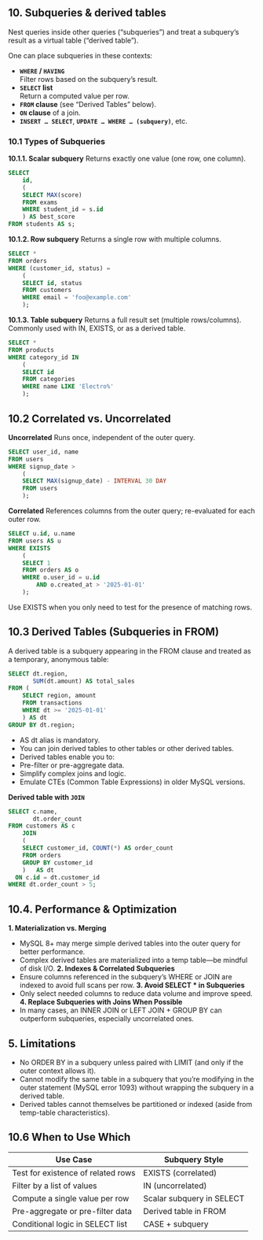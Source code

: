 ## 10.	Subqueries & derived tables
Nest queries inside other queries (“subqueries”) and treat a subquery’s result as a virtual table (“derived table”). 

One can place subqueries in these contexts:
- **`WHERE` / `HAVING`**  
  Filter rows based on the subquery’s result.
- **`SELECT` list**  
  Return a computed value per row.
- **`FROM` clause** (see “Derived Tables” below).
- **`ON` clause** of a join.
- **`INSERT … SELECT`**, **`UPDATE … WHERE … (subquery)`**, etc.

### 10.1 Types of Subqueries

**10.1.1. Scalar subquery**
Returns exactly one value (one row, one column).
```sql
SELECT
	id,
	(
	SELECT MAX(score)
	FROM exams
	WHERE student_id = s.id
	) AS best_score
FROM students AS s;
```

**10.1.2. Row subquery**
Returns a single row with multiple columns.
```sql
SELECT *
FROM orders
WHERE (customer_id, status) =
	(
	SELECT id, status
	FROM customers
	WHERE email = 'foo@example.com'
	);
```

**10.1.3. Table subquery**
Returns a full result set (multiple rows/columns). Commonly used with IN, EXISTS, or as a derived table.
```sql
SELECT *
FROM products
WHERE category_id IN
	(
	SELECT id
	FROM categories
	WHERE name LIKE 'Electro%'
	);
```

## 10.2 Correlated vs. Uncorrelated

**Uncorrelated**
Runs once, independent of the outer query.

```sql
SELECT user_id, name
FROM users
WHERE signup_date >
	(
	SELECT MAX(signup_date) - INTERVAL 30 DAY
	FROM users
	);
```

**Correlated**
References columns from the outer query; re-evaluated for each outer row.
```sql
SELECT u.id, u.name
FROM users AS u
WHERE EXISTS
	(
	SELECT 1
	FROM orders AS o
	WHERE o.user_id = u.id
		AND o.created_at > '2025-01-01'
	);
```

Use EXISTS when you only need to test for the presence of matching rows.


## 10.3 Derived Tables (Subqueries in FROM)
A derived table is a subquery appearing in the FROM clause and treated as a temporary, anonymous table:
```sql
SELECT dt.region,
       SUM(dt.amount) AS total_sales
FROM (
	SELECT region, amount
	FROM transactions
	WHERE dt >= '2025-01-01'
	) AS dt
GROUP BY dt.region;
```

- AS dt alias is mandatory.
- You can join derived tables to other tables or other derived tables.
- Derived tables enable you to:
- 	Pre-filter or pre-aggregate data.
- 	Simplify complex joins and logic.
- 	Emulate CTEs (Common Table Expressions) in older MySQL versions.


**Derived table with `JOIN`**
```sql
SELECT c.name,
       dt.order_count
FROM customers AS c
	JOIN
	(
	SELECT customer_id, COUNT(*) AS order_count
	FROM orders
	GROUP BY customer_id
	)	AS dt
  ON c.id = dt.customer_id
WHERE dt.order_count > 5;
```

## 10.4. Performance & Optimization
	
**1. Materialization vs. Merging**
   - MySQL 8+ may merge simple derived tables into the outer query for better performance.
   - Complex derived tables are materialized into a temp table—be mindful of disk I/O.
**2. Indexes & Correlated Subqueries**
   - Ensure columns referenced in the subquery’s WHERE or JOIN are indexed to avoid full scans per row.
**3. Avoid SELECT * in Subqueries**
   - Only select needed columns to reduce data volume and improve speed.
**4. Replace Subqueries with Joins When Possible**
   - In many cases, an INNER JOIN or LEFT JOIN + GROUP BY can outperform subqueries, especially uncorrelated ones.


## 5. Limitations
- No ORDER BY in a subquery unless paired with LIMIT (and only if the outer context allows it).
- Cannot modify the same table in a subquery that you’re modifying in the outer statement (MySQL error 1093) without wrapping the subquery in a derived table.
- Derived tables cannot themselves be partitioned or indexed (aside from temp-table characteristics).

## 10.6 When to Use Which
| **Use Case**                       | **Subquery Style**        |
| ---------------------------------- | ------------------------- |
| Test for existence of related rows | EXISTS (correlated)       |
| Filter by a list of values         | IN (uncorrelated)         |
| Compute a single value per row     | Scalar subquery in SELECT |
| Pre-aggregate or pre-filter data   | Derived table in FROM     |
| Conditional logic in SELECT list   | CASE + subquery           |


